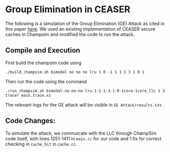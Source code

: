 # Group Elimination in CEASER

The following is a simulation of the Group Elimination (GE) Attack as cited in this paper [here](https://arxiv.org/pdf/2008.01957.pdf). We used an existing implementation of CEASER secure caches in Champsim and modified the code to run the attack.

## Compile and Execution
First build the champsim code using
```console
./build_champsim.sh bimodal no no no lru 1 0 -1 1 1 1 3 1 0 1
```

Then run the code using the command
```console 
./run_champsim.sh bimodal-no-no-no-lru-1-1-1-3-1-0-1core-1core_llc 1 3 tracer main.trace.xz
```

The relevant logs for the GE attack will be visible in `GE Attack/results.txt`.

## Code Changes:

To simulate the attack, we commuicate with the LLC through ChampSim code itself, with lines 1251-1411 in `main.cc` for our code and 1 fix for correct checking in `cache_hit` in `cache.cc`.

